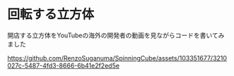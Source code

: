 # 回転する立方体
開店する立方体をYouTubeの海外の開発者の動画を見ながらコードを書いてみました


https://github.com/RenzoSuganuma/SpinningCube/assets/103351677/3210027c-5487-4fd3-8666-6b41e2f2ed5e

